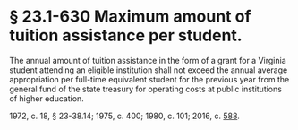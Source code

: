 # § 23.1-630 Maximum amount of tuition assistance per student.

<p>The annual amount of tuition assistance in the form of a grant for a Virginia student attending an eligible institution shall not exceed the annual average appropriation per full-time equivalent student for the previous year from the general fund of the state treasury for operating costs at public institutions of higher education.</p><p>1972, c. 18, § 23-38.14; 1975, c. 400; 1980, c. 101; 2016, c. <a href='http://lis.virginia.gov/cgi-bin/legp604.exe?161+ful+CHAP0588'>588</a>.</p>